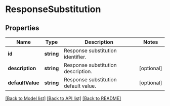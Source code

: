 # ResponseSubstitution

## Properties
Name | Type | Description | Notes
------------ | ------------- | ------------- | -------------
**id** | **string** | Response substitution identifier. | 
**description** | **string** | Response substitution description. | [optional] 
**defaultValue** | **string** | Response substitution default value. | [optional] 

[[Back to Model list]](../README.md#documentation-for-models) [[Back to API list]](../README.md#documentation-for-api-endpoints) [[Back to README]](../README.md)


